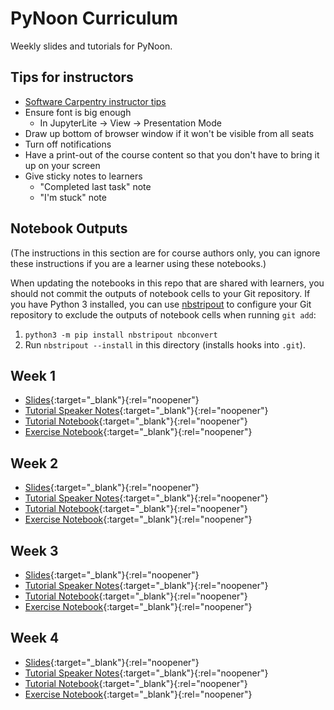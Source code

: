 # PyNoon Curriculum

Weekly slides and tutorials for PyNoon.

## Tips for instructors

* [Software Carpentry instructor tips](https://carpentries.github.io/instructor-training/instructor/17-live.html#top-ten-tips-for-participatory-live-coding-in-a-workshop)
* Ensure font is big enough
  * In JupyterLite -> View -> Presentation Mode
* Draw up bottom of browser window if it won't be visible from all seats
* Turn off notifications
* Have a print-out of the course content so that you don't have to
  bring it up on your screen
* Give sticky notes to learners
  * "Completed last task" note
  * "I'm stuck" note

## Notebook Outputs

(The instructions in this section are for course authors only, you can
ignore these instructions if you are a learner using these notebooks.)

When updating the notebooks in this repo that are shared with
learners, you should not commit the outputs of notebook cells to your
Git repository. If you have Python 3 installed, you can use
[nbstripout](https://github.com/kynan/nbstripout) to configure your
Git repository to exclude the outputs of notebook cells when running
`git add`:

1. `python3 -m pip install nbstripout nbconvert`
2. Run `nbstripout --install` in this directory (installs hooks into
   `.git`).

## Week 1

* [Slides](https://pynoon.github.io/curriculum/week_1/slides.html){:target="_blank"}{:rel="noopener"}
* [Tutorial Speaker Notes](https://pynoon.github.io/curriculum/week_1/tutorial_speaker_notes.html){:target="_blank"}{:rel="noopener"}
* [Tutorial Notebook](https://colab.research.google.com/github/pynoon/curriculum/blob/main/week_1/week_1_tutorial.ipynb){:target="_blank"}{:rel="noopener"}
* [Exercise Notebook](https://colab.research.google.com/github/pynoon/curriculum/blob/main/week_1/week_1_exercise.ipynb){:target="_blank"}{:rel="noopener"}

## Week 2

* [Slides](https://pynoon.github.io/curriculum/week_2/slides.html){:target="_blank"}{:rel="noopener"}
* [Tutorial Speaker Notes](https://pynoon.github.io/curriculum/week_2/tutorial_speaker_notes.html){:target="_blank"}{:rel="noopener"}
* [Tutorial Notebook](https://colab.research.google.com/github/pynoon/curriculum/blob/main/week_2/week_2_tutorial.ipynb){:target="_blank"}{:rel="noopener"}
* [Exercise Notebook](https://colab.research.google.com/github/pynoon/curriculum/blob/main/week_2/week_2_exercise.ipynb){:target="_blank"}{:rel="noopener"}

## Week 3

* [Slides](https://pynoon.github.io/curriculum/week_3/slides.html){:target="_blank"}{:rel="noopener"}
* [Tutorial Speaker Notes](https://pynoon.github.io/curriculum/week_3/tutorial_speaker_notes.html){:target="_blank"}{:rel="noopener"}
* [Tutorial Notebook](https://colab.research.google.com/github/pynoon/curriculum/blob/main/week_3/week_3_tutorial.ipynb){:target="_blank"}{:rel="noopener"}
* [Exercise Notebook](https://colab.research.google.com/github/pynoon/curriculum/blob/main/week_3/week_3_exercise.ipynb){:target="_blank"}{:rel="noopener"}

## Week 4

* [Slides](https://pynoon.github.io/curriculum/week_4/slides.html){:target="_blank"}{:rel="noopener"}
* [Tutorial Speaker Notes](https://pynoon.github.io/curriculum/week_4/tutorial_speaker_notes.html){:target="_blank"}{:rel="noopener"}
* [Tutorial Notebook](https://colab.research.google.com/github/pynoon/curriculum/blob/main/week_4/week_4_tutorial.ipynb){:target="_blank"}{:rel="noopener"}
* [Exercise Notebook](https://colab.research.google.com/github/pynoon/curriculum/blob/main/week_4/week_4_exercise.ipynb){:target="_blank"}{:rel="noopener"}